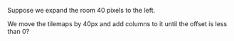 Suppose we expand the room 40 pixels to the left.

We move the tilemaps by 40px and add columns to it until the offset is less than 0?